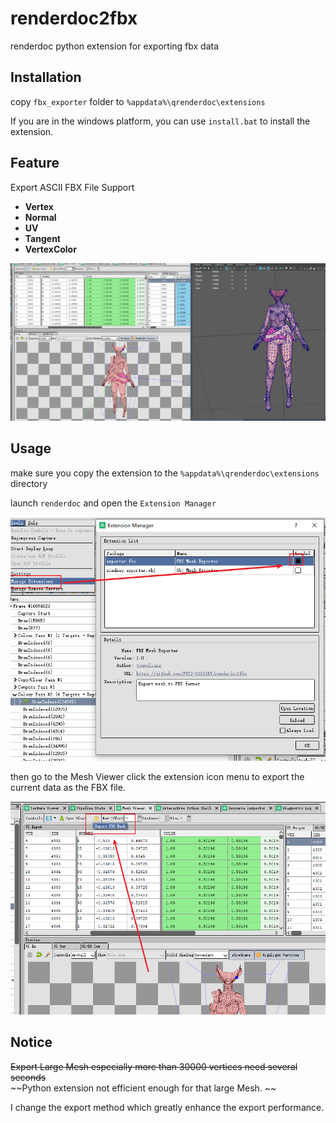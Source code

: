 # renderdoc2fbx
renderdoc python extension for exporting fbx data

## Installation

copy `fbx_exporter` folder to `%appdata%\qrenderdoc\extensions`

If you are in the windows platform, you can use `install.bat` to install the extension.

## Feature

Export ASCII FBX File Support

+ **Vertex** 
+ **Normal** 
+ **UV**
+ **Tangent**
+ **VertexColor**

![FBX](image/01.png)

## Usage

make sure you copy the extension to the `%appdata%\qrenderdoc\extensions` directory

launch `renderdoc` and open the `Extension Manager`

![FBX](image/02.png)

then go to the Mesh Viewer click the extension icon menu to export the current data as the FBX file.

![FBX](image/03.png)

## Notice 

~~Export Large Mesh especially more than 30000 vertices need several seconds~~  
~~Python extension not efficient enough for that large Mesh. ~~

I change the export method which greatly enhance the export performance. 
